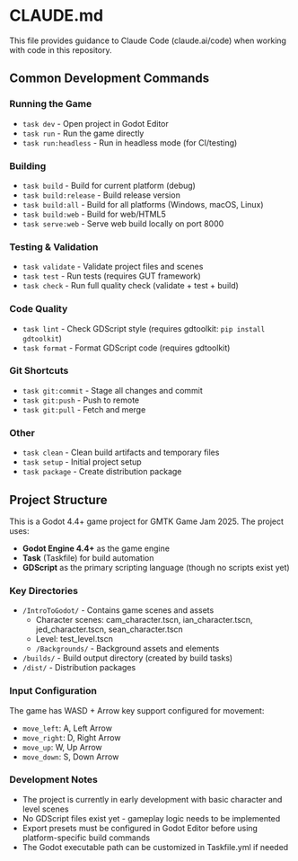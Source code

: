 # CLAUDE.md

This file provides guidance to Claude Code (claude.ai/code) when working with code in this repository.

## Common Development Commands

### Running the Game
- `task dev` - Open project in Godot Editor
- `task run` - Run the game directly
- `task run:headless` - Run in headless mode (for CI/testing)

### Building
- `task build` - Build for current platform (debug)
- `task build:release` - Build release version
- `task build:all` - Build for all platforms (Windows, macOS, Linux)
- `task build:web` - Build for web/HTML5
- `task serve:web` - Serve web build locally on port 8000

### Testing & Validation
- `task validate` - Validate project files and scenes
- `task test` - Run tests (requires GUT framework)
- `task check` - Run full quality check (validate + test + build)

### Code Quality
- `task lint` - Check GDScript style (requires gdtoolkit: `pip install gdtoolkit`)
- `task format` - Format GDScript code (requires gdtoolkit)

### Git Shortcuts
- `task git:commit` - Stage all changes and commit
- `task git:push` - Push to remote
- `task git:pull` - Fetch and merge

### Other
- `task clean` - Clean build artifacts and temporary files
- `task setup` - Initial project setup
- `task package` - Create distribution package

## Project Structure

This is a Godot 4.4+ game project for GMTK Game Jam 2025. The project uses:
- **Godot Engine 4.4+** as the game engine
- **Task** (Taskfile) for build automation
- **GDScript** as the primary scripting language (though no scripts exist yet)

### Key Directories
- `/IntroToGodot/` - Contains game scenes and assets
  - Character scenes: cam_character.tscn, ian_character.tscn, jed_character.tscn, sean_character.tscn
  - Level: test_level.tscn
  - `/Backgrounds/` - Background assets and elements
- `/builds/` - Build output directory (created by build tasks)
- `/dist/` - Distribution packages

### Input Configuration
The game has WASD + Arrow key support configured for movement:
- `move_left`: A, Left Arrow
- `move_right`: D, Right Arrow  
- `move_up`: W, Up Arrow
- `move_down`: S, Down Arrow

### Development Notes
- The project is currently in early development with basic character and level scenes
- No GDScript files exist yet - gameplay logic needs to be implemented
- Export presets must be configured in Godot Editor before using platform-specific build commands
- The Godot executable path can be customized in Taskfile.yml if needed